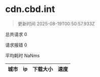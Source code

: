 
  # cdn.cbd.int

  > 更新时间 2025-08-19T00:50:57.933Z
  
  总共请求 0

  请求报错 0

  平均耗时 NaNms

|城市|ip|下载大小|速度|
|-----|----------|---|---|

  